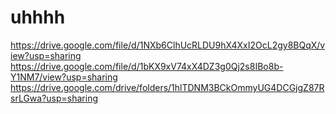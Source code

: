 # uhhhh
https://drive.google.com/file/d/1NXb6ClhUcRLDU9hX4XxI2OcL2gy8BQqX/view?usp=sharing
https://drive.google.com/file/d/1bKX9xV74xX4DZ3g0Qj2s8IBo8b-Y1NM7/view?usp=sharing
https://drive.google.com/drive/folders/1hlTDNM3BCkOmmyUG4DCGjgZ87RsrLGwa?usp=sharing
